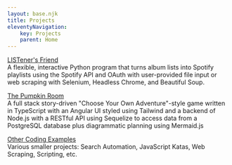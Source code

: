 ```yaml
---
layout: base.njk
title: Projects
eleventyNavigation:
    key: Projects
    parent: Home
---
```


<div class="section-landing">
<span class="section-heading"><a href="/pages/projects/listeners-friend/">LISTener's Friend</a></span><br>
A flexible, interactive Python program that turns album lists into Spotify playlists using the Spotify API and OAuth with user-provided file input or web scraping with Selenium, Headless Chrome, and Beautiful Soup.

<span class="section-heading"><a href="/pages/projects/the-pumpkin-room/">The Pumpkin Room</a></span><br>
A full stack story-driven "Choose Your Own Adventure"-style game written in TypeScript with an Angular UI styled using Tailwind and a backend of Node.js with a RESTful API using Sequelize to access data from a PostgreSQL database plus diagrammatic planning using Mermaid.js

<span class="section-heading"><a href="/pages/projects/other/">Other Coding Examples</a></span><br>
Various smaller projects: Search Automation, JavaScript Katas, Web Scraping, Scripting, etc.
</div>






